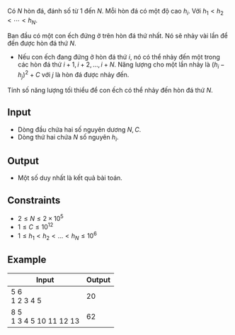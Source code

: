Có $N$ hòn đá, đánh số từ $1$ đến $N$. Mỗi hòn đá có một độ cao $h_i$. Với $h_1<h_2<\cdots<h_N$.

Ban đầu có một con ếch đứng ở trên hòn đá thứ nhất. Nó sẽ nhảy vài lần để đến được hòn đá thứ $N$.

- Nếu con ếch đang đứng ở hòn đá thứ $i$, nó có thể nhảy đến một trong các hòn đá thứ $i+1,i+2,\ldots,i+N$. Năng lượng cho một lần nhảy là $(h_i-h_j)^2+C$ với $j$ là hòn đá được nhảy đến.

Tính số năng lượng tối thiểu để con ếch có thể nhảy đến hòn đá thứ $N$.

## Input

- Dòng đầu chứa hai số nguyên dương $N, C$.
- Dòng thứ hai chứa $N$ số nguyên $h_i$.

## Output

- Một số duy nhất là kết quả bài toán.

## Constraints

- $2\le N\le 2\times 10^5$
- $1\le C\le 10^{12}$
- $1\le h_1<h_2<\ldots<h_N\le 10^6$

## Example

| Input                      | Output |
| -------------------------- | ------ |
| 5 6<br>1 2 3 4 5           | 20     |
| 8 5<br>1 3 4 5 10 11 12 13 | 62     |